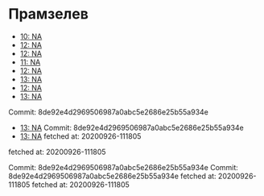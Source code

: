 # Прамзелев
- [10: NA](10.md)
- [12: NA](12.md)
- [12: NA](12.md)
- [11: NA](11.md)
- [12: NA](12.md)
- [13: NA](13.md)
- [12: NA](12.md)
- [13: NA](13.md)


Commit: 8de92e4d2969506987a0abc5e2686e25b55a934e
- [13: NA](13.md)
Commit: 8de92e4d2969506987a0abc5e2686e25b55a934e
- [13: NA](13.md)
 fetched at: 20200926-111805

 fetched at: 20200926-111805

Commit: 8de92e4d2969506987a0abc5e2686e25b55a934e
Commit: 8de92e4d2969506987a0abc5e2686e25b55a934e
 fetched at: 20200926-111805
 fetched at: 20200926-111805
